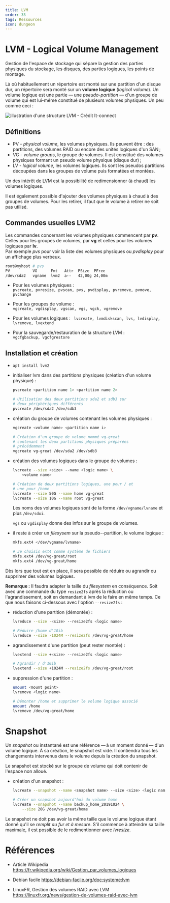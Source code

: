 ```yaml
---
title: LVM
order: 33
tags: Ressources
icon: dungeon
---
```


# LVM - Logical Volume Management 

Gestion de l'espace de stockage qui sépare la gestion des parties physiques du stockage, les disques, des parties logiques, les points de montage. 

Là où habituellement un répertoire est monté sur une partition d'un disque dur, un répertoire sera monté sur un **volume logique** (*logical volume*). Un volume logique est une partie — une *pseudo-partition* — d'un groupe de volume qui est lui-même constitué de plusieurs volumes physiques. Un peu comme ceci :

![illustration d'une structure LVM - Crédit It-connect](img/lvm-itconnect.png)

## Définitions

- PV - *physical volume*, les volumes physiques. Ils peuvent être : des partitions, des volumes RAID ou encore  des unités logiques d'un SAN ;
- VG - *volume groups*, le groupe de volumes. Il est constitué des volumes physiques formant un pseudo volume physique (disque dur) ;
- LV - *logical volume*, les volumes logiques. Ils sont les pseudos partitions découpées dans les groupes de volume puis formatées et montées. 

Un des intérêt de LVM est la possibilité de redimensionner (à chaud) les volumes logiques. 

Il est également possible d'ajouter des volumes physiques à chaud à des groupes de volumes. Pour les retirer, il faut que le volume à retirer ne soit pas utilisé. 

## Commandes usuelles LVM2

Les commandes concernant les volumes physiques commencent par **pv**. Celles pour les groupes de volumes, par **vg** et celles pour les volumes logiques par **lv**.  
Par exemple *pvs* pour voir la liste des volumes physiques ou *pvdisplay* pour un affichage plus verbeux. 

```bash
root@myhost # pvs
PV          VG      Fmt   Attr  PSize  PFree
/dev/sda2   vgname  lvm2  a--   42,00g 24,00m
```

- Pour les volumes physiques :  
`pvcreate, pvresize, pvscan, pvs, pvdisplay, pvremove, pvmove, pvchange`

- Pour les groupes de volume :  
`vgcreate, vgdisplay, vgscan, vgs, vgck, vgremove`
    
- Pour les volumes logiques :  `
lvcreate, lvmdiskscan, lvs, lvdisplay, lvremove, lvextend`
    
- Pour la sauvegarde/restauration de la structure LVM :  
`vgcfgbackup, vgcfgrestore`


## Installation et création

- `apt install lvm2`

- initialiser lvm dans des partitions physiques (création d'un volume physique) : 

    ```bash
    pvcreate <partition name 1> <partition name 2>

    # Utilisation des deux partitions sda2 et sdb3 sur 
    # deux périphériques différents
    pvcreate /dev/sda2 /dev/sdb3
    ```

- création du groupe de volumes contenant les volumes physiques :   

    ```bash
    vgcreate <volume name> <partition name i>
    
    # Création d'un groupe de volume nommé vg-great 
    # contenant les deux partitions physiques préparées
    # précédemment 
    vgcreate vg-great /dev/sda2 /dev/sdb3
    ```

    
- création des volumes logiques dans le groupe de volumes :

    ```bash
    lvcreate --size <size> --name <logic name> \
        <volume name>

    # Création de deux partitions logiques, une pour / et 
    # une pour /home
    lvcreate --size 50G --name home vg-great
    lvcreate --size 10G --name root vg-great
    ```
    Les noms des volumes logiques sont de la forme `/dev/vgname/lvname` et plus `/dev/sdxi`.   

    `vgs` ou `vgdisplay` donne des infos sur le groupe de volumes.

- il reste à créer un *filesysem* sur la pseudo--partition, le volume logique :

    ```bash
    mkfs.ext4 </dev/vgname/lvname>

    # Je choisis ext4 comme système de fichiers
    mkfs.ext4 /dev/vg-great/root
    mkfs.ext4 /dev/vg-great/home
    ```

Dès lors que tout est en place, il sera possible de réduire ou agrandir ou supprimer des volumes logiques. 

**Remarque :** Il faudra adapter la taille du *filesystem* en conséquence. Soit avec une commande du type `resize2fs` après la réduction ou l'agrandissement, soit en demandant à lvm de le faire en même temps. Ce que nous faisons ci-dessous avec l'option `--resize2fs` :

- réduction d'une partition (démontée) :

    ```bash
    lvreduce --size -<size> --resize2fs <logic name>

    # Réduire /home d'1Gib
    lvreduce --size -1024M --resize2fs /dev/vg-great/home
    ```

- agrandissement d'une partition (peut rester montée) :  

    ```bash
    lvextend --size +<size> --resize2fs <logic name>

    # Agrandir / d'1Gib
    lvextend --size +1024M --resize2fs /dev/vg-great/root
    ```
- suppression d'une partition :  

    ```bash
    umount <mount point>
    lvremove <logic name>

    # Démonter /home et supprimer le volume logique associé
    umount /home 
    lvremove /dev/vg-great/home
    ```


# Snapshot

Un *snapshot* ou instantané est une référence — à un moment donné — d'un volume logique. À sa création, le snapshot est vide. Il contiendra tous les changements intervenus dans le volume depuis la création du snapshot. 

Le snapshot est stocké sur le groupe de volume qui doit contenir de l'espace non alloué. 

- création d'un snapshot :

    ```bash
    lvcreate --snapshot --name <snapshot name> --size <size> <logic name>

	# Créer un snapshot aujourd'hui du volume home
    lvcreate --snapshot --name backup_home_20191024 \
    	--size 20G /dev/vg-great/home
    ```

Le snapshot ne doit pas avoir la même taille que le volume logique étant donné
qu'il se *remplit au fur et à mesure*. S'il commence à atteindre sa taille
maximale, il est possible de le redimentionner avec *lvresize*. 



# Références

- Article Wikipedia <https://fr.wikipedia.org/wiki/Gestion_par_volumes_logiques>

- Debian facile <https://debian-facile.org/doc:systeme:lvm>

- LinuxFR, Gestion des volumes RAID avec LVM <https://linuxfr.org/news/gestion-de-volumes-raid-avec-lvm>
